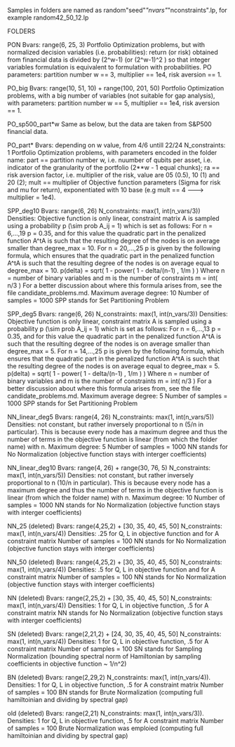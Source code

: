 Samples in folders are named as random"seed"_"nvars"_"nconstraints".lp, for example random42_50_12.lp



FOLDERS

PON
Bvars: range(6, 25, 3)
Portfolio Optimization problems, but with normalized decision variables (i.e. probabilities): return (or risk) obtained from financial data is divided by (2^w-1)  (or (2^w-1)^2 ) so that integer variables formulation is equivalent to formulation with probabilities. PO parameters: partition number w == 3, multiplier == 1e4, risk aversion == 1.

PO_big
Bvars: range(10, 51, 10) + range(100, 201, 50) 
Portfolio Optimization problems, with a big number of variables (not suitable for gap analysis), with parameters: partition number w == 5, multiplier == 1e4, risk aversion == 1.

PO_sp500_part*w
Same as below, but the data are taken from S&P500 financial data.

PO_part*
Bvars:	depending on w value, from 4/6 untill 22/24
N_constraints: 1
Portfolio Optimization problems, with parameters encoded in the folder name: part == partition number w, i.e. nuumber of qubits per asset, i.e. indicator of the granularity of the portfolio (2**w - 1 equal chunks); ra == risk aversion factor, i.e. multiplier of the risk, value are 05 (0.5), 10 (1) and 20 (2); mult == multiplier of Objective function parameters (Sigma for risk and mu for return), exponentiated with 10 base (e.g mult == 4 ---> multiplier = 1e4). 

SPP_deg10
Bvars:	range(6, 26)
N_constraints:	max(1, int(n_vars/3))
Densities:	Objective function is only linear, constraint matrix A is sampled using a probability p (\sim prob A_ij = 1) which is set as follows:
For n = 6,...,19 p = 0.35, and for this value the quadratic part in the penalized function A^tA is such that the resulting degree of the nodes is on average smaller than degree_max = 10.
For n = 20,...,25 p is given by the following formula, which ensures that the quadratic part in the penalized function A^tA is such that the resulting degree of the nodes is on average equal to degree_max = 10.
p(delta) = sqrt( 1 - power( 1 - delta/(n-1) , 1/m ) )
Where n = number of binary variables and m is the number of constraints m = int( n/3 )
For a better discussion about where this formula arises from, see the file candidate_problems.md.
Maximum average degree: 10
Number of samples = 1000
SPP stands for Set Partitioning Problem

SPP_deg5
Bvars:	range(6, 26)
N_constraints:	max(1, int(n_vars/3))
Densities:	Objective function is only linear, constraint matrix A is sampled using a probability p (\sim prob A_ij = 1) which is set as follows:
For n = 6,...,13 p = 0.35, and for this value the quadratic part in the penalized function A^tA is such that the resulting degree of the nodes is on average smaller than degree_max = 5.
For n = 14,...,25 p is given by the following formula, which ensures that the quadratic part in the penalized function A^tA is such that the resulting degree of the nodes is on average equal to degree_max = 5.
p(delta) = sqrt( 1 - power( 1 - delta/(n-1) , 1/m ) )
Where n = number of binary variables and m is the number of constraints m = int( n/3 )
For a better discussion about where this formula arises from, see the file candidate_problems.md.
Maximum average degree: 5
Number of samples = 1000
SPP stands for Set Partitioning Problem

NN_linear_deg5
Bvars:	range(4, 26)
N_constraints:	max(1, int(n_vars/5))
Densities:	not constant, but rather inversely proportional to n (5/n in particular). This is because every node has a maximum degree and thus the number of terms in the objective function is linear (from which the folder name) with n.
Maximum degree: 5
Number of samples = 1000
NN stands for No Normalization (objective function stays with interger coefficients)


NN_linear_deg10
Bvars:	range(4, 26) + range(30, 76, 5)
N_constraints:	max(1, int(n_vars/5))
Densities:	not constant, but rather inversely proportional to n (10/n in particular). This is because every node has a maximum degree and thus the number of terms in the objective function is linear (from which the folder name) with n.
Maximum degree: 10
Number of samples = 1000
NN stands for No Normalization (objective function stays with interger coefficients)

NN_25 (deleted)
Bvars:	range(4,25,2) + [30, 35, 40, 45, 50]
N_constraints:	max(1, int(n_vars/4))
Densities:	.25 for Q, L in objective function and for A constraint matrix
Number of samples = 100
NN stands for No Normalization (objective function stays with interger coefficients)

NN_50 (deleted)
Bvars:	range(4,25,2) + [30, 35, 40, 45, 50]
N_constraints:	max(1, int(n_vars/4))
Densities:	.5 for Q, L in objective function and for A constraint matrix
Number of samples = 100
NN stands for No Normalization (objective function stays with interger coefficients)

NN (deleted)
Bvars:	range(2,25,2) + [30, 35, 40, 45, 50]
N_constraints:	max(1, int(n_vars/4))
Densities:	1 for Q, L in objective function, .5 for A constraint matrix
NN stands for No Normalization (objective function stays with interger coefficients)

SN (deleted)
Bvars:	range(2,21,2) + [24, 30, 35, 40, 45, 50]
N_constraints:	max(1, int(n_vars/4))
Densities:	1 for Q, L in objective function, .5 for A constraint matrix
Number of samples = 100
SN stands for Sampling Normalization (bounding spectral norm of Hamiltonian by sampling coefficients in objective function ~ 1/n^2)

BN (deleted)
Bvars:	range(2,29,2)
N_constraints:	max(1, int(n_vars/4)).
Densities:	1 for Q, L in objective function, .5 for A constraint matrix
Number of samples = 100
BN stands for Brute Normalization (computing full hamiltoinian and dividing by spectral gap)

old (deleted)
Bvars:	range(2,21)
N_constraints:	max(1, int(n_vars/3)).
Densities:	1 for Q, L in objective function, .5 for A constraint matrix
Number of samples = 100
Brute Normalization was emploied (computing full hamiltoinian and dividing by spectral gap)
